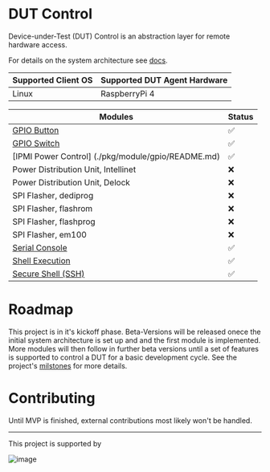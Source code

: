 # DUT Control
Device-under-Test (DUT) Control is an abstraction layer for remote hardware access.

For details on the system architecture see [docs](./docs).

| Supported Client OS | Supported DUT Agent Hardware |
| ------------------- | ---------------------------- |
| Linux               | RaspberryPi 4                |

| Modules                                            | Status             |
| -------------------------------------------------- | ------------------ |
| [GPIO Button](./pkg/module/gpio/README.md)         | :white_check_mark: |
| [GPIO Switch](./pkg/module/gpio/README.md)         | :white_check_mark: |
| [IPMI Power Control] (./pkg/module/gpio/README.md) | :white_check_mark: |
| Power Distribution Unit, Intellinet                | :x:                |
| Power Distribution Unit, Delock                    | :x:                |
| SPI Flasher, dediprog                              | :x:                |
| SPI Flasher, flashrom                              | :x:                |
| SPI Flasher, flashprog                             | :x:                |
| SPI Flasher, em100                                 | :x:                |
| [Serial Console](./pkg/module/serial/README.md)    | :white_check_mark: |
| [Shell Execution](./pkg/module/shell/README.md)    | :white_check_mark: |
| [Secure Shell (SSH)](./pkg/module/ssh/README.md)   | :white_check_mark: |



# Roadmap
This project is in it's kickoff phase. Beta-Versions will be released onece the initial system architecture is set up and and the first module is implemented. More modules will then follow in further beta versions until a set of features is supported to control a DUT for a basic development cycle. See the project's [milstones](https://github.com/BlindspotSoftware/dutctl/milestones?direction=asc&sort=due_date&state=open) for more details.

# Contributing
Until MVP is finished, external contributions most likely won't be handled.

--------
This project is supported by

![image](https://github.com/user-attachments/assets/1237fcaa-b3c3-4031-afac-34d789e8c096)

